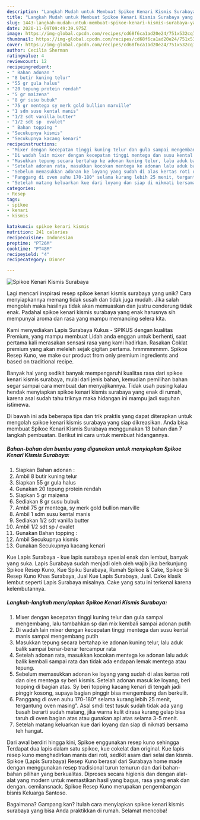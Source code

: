 ```yaml
---
description: "Langkah Mudah untuk Membuat Spikoe Kenari Kismis Surabaya yang Enak Banget"
title: "Langkah Mudah untuk Membuat Spikoe Kenari Kismis Surabaya yang Enak Banget"
slug: 1443-langkah-mudah-untuk-membuat-spikoe-kenari-kismis-surabaya-yang-enak-banget
date: 2020-11-09T09:49:39.975Z
image: https://img-global.cpcdn.com/recipes/cd68f6ca1ad20e24/751x532cq70/spikoe-kenari-kismis-surabaya-foto-resep-utama.jpg
thumbnail: https://img-global.cpcdn.com/recipes/cd68f6ca1ad20e24/751x532cq70/spikoe-kenari-kismis-surabaya-foto-resep-utama.jpg
cover: https://img-global.cpcdn.com/recipes/cd68f6ca1ad20e24/751x532cq70/spikoe-kenari-kismis-surabaya-foto-resep-utama.jpg
author: Cecilia Sherman
ratingvalue: 4
reviewcount: 12
recipeingredient:
- " Bahan adonan "
- "8 butir kuning telur"
- "55 gr gula halus"
- "20 tepung protein rendah"
- "5 gr maizena"
- "8 gr susu bubuk"
- "75 gr mentega sy merk gold bullion marville"
- "1 sdm susu kental manis"
- "1/2 sdt vanilla butter"
- "1/2 sdt sp  ovalet"
- " Bahan topping "
- "Secukupnya kismis"
- "Secukupnya kacang kenari"
recipeinstructions:
- "Mixer dengan kecepatan tinggi kuning telur dan gula sampai mengembang, lalu tambahkan sp dan mix kembali sampai adonan putih"
- "Di wadah lain mixer dengan kecepatan tinggi mentega dan susu kental manis sampai mengembang putih"
- "Masukkan tepung secara bertahap ke adonan kuning telur, lalu aduk balik sampai benar-benar tercampur rata"
- "Setelah adonan rata, masukkan kocokan mentega ke adonan lalu aduk balik kembali sampai rata dan tidak ada endapan lemak mentega atau tepung."
- "Sebelum memasukkan adonan ke loyang yang sudah di alas kertas roti dan oles mentega sy beri kismis. Setelah adonan masuk ke loyang, beri topping di bagian atas. Sy beri topping kacang kenari di tengah jadi pinggir kosong, supaya bagian pinggir bisa mengembang dan berkulit."
- "Panggang di oven auhu 170-180° selama kurang lebih 25 menit, tergantung oven masing&#34;. Asal smdi test tusuk sudah tidak ada yang basah berarti sudah matang, jika warna kulit dirasa kurang gelap bisa taruh di oven bagian atas atau gunakan api atas selama 3-5 menit."
- "Setelah matang keluarkan kue dari loyang dan siap di nikmati bersama teh hangat."
categories:
- Resep
tags:
- spikoe
- kenari
- kismis

katakunci: spikoe kenari kismis 
nutrition: 241 calories
recipecuisine: Indonesian
preptime: "PT26M"
cooktime: "PT48M"
recipeyield: "4"
recipecategory: Dinner

---
```



![Spikoe Kenari Kismis Surabaya](https://img-global.cpcdn.com/recipes/cd68f6ca1ad20e24/751x532cq70/spikoe-kenari-kismis-surabaya-foto-resep-utama.jpg)

Lagi mencari inspirasi resep spikoe kenari kismis surabaya yang unik? Cara menyiapkannya memang tidak susah dan tidak juga mudah. Jika salah mengolah maka hasilnya tidak akan memuaskan dan justru cenderung tidak enak. Padahal spikoe kenari kismis surabaya yang enak harusnya sih mempunyai aroma dan rasa yang mampu memancing selera kita.

Kami menyediakan Lapis Surabaya Kukus - SPIKUS dengan kualitas Premium, yang mampu membuat Lidah anda enggan untuk berhenti, saat pertama kali merasakan sensasi rasa yang kami hadirkan. Rasakan Coklat premium yang akan meleleh sejak gigitan pertama. hmmmmmmm. Spikoe Resep Kuno, we make our product from only premium ingredients and based on traditional recipe.

Banyak hal yang sedikit banyak mempengaruhi kualitas rasa dari spikoe kenari kismis surabaya, mulai dari jenis bahan, kemudian pemilihan bahan segar sampai cara membuat dan menyajikannya. Tidak usah pusing kalau hendak menyiapkan spikoe kenari kismis surabaya yang enak di rumah, karena asal sudah tahu triknya maka hidangan ini mampu jadi suguhan istimewa.


Di bawah ini ada beberapa tips dan trik praktis yang dapat diterapkan untuk mengolah spikoe kenari kismis surabaya yang siap dikreasikan. Anda bisa membuat Spikoe Kenari Kismis Surabaya menggunakan 13 bahan dan 7 langkah pembuatan. Berikut ini cara untuk membuat hidangannya.

<!--inarticleads1-->

##### Bahan-bahan dan bumbu yang digunakan untuk menyiapkan Spikoe Kenari Kismis Surabaya:

1. Siapkan  Bahan adonan :
1. Ambil 8 butir kuning telur
1. Siapkan 55 gr gula halus
1. Gunakan 20 tepung protein rendah
1. Siapkan 5 gr maizena
1. Sediakan 8 gr susu bubuk
1. Ambil 75 gr mentega, sy merk gold bullion marville
1. Ambil 1 sdm susu kental manis
1. Sediakan 1/2 sdt vanilla butter
1. Ambil 1/2 sdt sp / ovalet
1. Gunakan  Bahan topping :
1. Ambil Secukupnya kismis
1. Gunakan Secukupnya kacang kenari


Kue Lapis Surabaya - kue lapis surabaya spesial enak dan lembut, banyak yang suka. Lapis Surabaya sudah menjadi oleh oleh wajib jika berkunjung Spikoe Resep Kuno, Kue Spiku Surabaya, Rumah Spikoe &amp; Cake, Spikoe Si Resep Kuno Khas Surabaya, Jual Kue Lapis Surabaya, Jual. Cake klasik lembut seperti Lapis Surabaya misalnya. Cake yang satu ini terkenal karena kelembutannya. 

<!--inarticleads2-->

##### Langkah-langkah menyiapkan Spikoe Kenari Kismis Surabaya:

1. Mixer dengan kecepatan tinggi kuning telur dan gula sampai mengembang, lalu tambahkan sp dan mix kembali sampai adonan putih
1. Di wadah lain mixer dengan kecepatan tinggi mentega dan susu kental manis sampai mengembang putih
1. Masukkan tepung secara bertahap ke adonan kuning telur, lalu aduk balik sampai benar-benar tercampur rata
1. Setelah adonan rata, masukkan kocokan mentega ke adonan lalu aduk balik kembali sampai rata dan tidak ada endapan lemak mentega atau tepung.
1. Sebelum memasukkan adonan ke loyang yang sudah di alas kertas roti dan oles mentega sy beri kismis. Setelah adonan masuk ke loyang, beri topping di bagian atas. Sy beri topping kacang kenari di tengah jadi pinggir kosong, supaya bagian pinggir bisa mengembang dan berkulit.
1. Panggang di oven auhu 170-180° selama kurang lebih 25 menit, tergantung oven masing&#34;. Asal smdi test tusuk sudah tidak ada yang basah berarti sudah matang, jika warna kulit dirasa kurang gelap bisa taruh di oven bagian atas atau gunakan api atas selama 3-5 menit.
1. Setelah matang keluarkan kue dari loyang dan siap di nikmati bersama teh hangat.


Dari awal berdiri hingga kini, Spikoe enggunakan resep kuno sehingga Terdapat dua lapis dalam satu spikoe, kue cokelat dan original. Kue lapis resep kuno menghadirkan manis dari roti, sedikit asam dari selai dan kismis. Spikoe (Lapis Surabaya) Resep Kuno berasal dari Surabaya home made dengan menggunakan resep tradisional turun temurun dan dari bahan-bahan pilihan yang berkualitas. Diproses secara higienis dan dengan alat-alat yang modern untuk memastikan hasil yang bagus, rasa yang enak dan dengan. cemilansnack. Spikoe Resep Kuno merupakan pengembangan bisnis Keluarga Santoso. 

Bagaimana? Gampang kan? Itulah cara menyiapkan spikoe kenari kismis surabaya yang bisa Anda praktikkan di rumah. Selamat mencoba!
